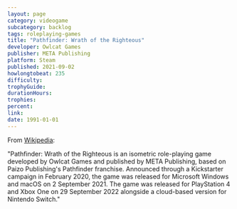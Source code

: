 ```yaml
---
layout: page
category: videogame
subcategory: backlog
tags: roleplaying-games
title: "Pathfinder: Wrath of the Righteous"
developer: Owlcat Games
publisher: META Publishing
platform: Steam
published: 2021-09-02
howlongtobeat: 235
difficulty:
trophyGuide:
durationHours:
trophies:
percent:
link:
date: 1991-01-01
---
```


From [Wikipedia](https://en.wikipedia.org/wiki/Pathfinder:_Wrath_of_the_Righteous):

"Pathfinder: Wrath of the Righteous is an isometric role-playing game developed by Owlcat Games and published by META Publishing, based on Paizo Publishing's Pathfinder franchise. Announced through a Kickstarter campaign in February 2020, the game was released for Microsoft Windows and macOS on 2 September 2021. The game was released for PlayStation 4 and Xbox One on 29 September 2022 alongside a cloud-based version for Nintendo Switch."
